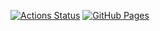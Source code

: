 [![Actions Status](https://github.com/naoya675/atcoder-library/workflows/verify/badge.svg)](https://github.com/naoya675/atcoder-library/actions)
[![GitHub Pages](https://img.shields.io/static/v1?label=GitHub+Pages&message=+&color=brightgreen&logo=github)](https://naoya675.github.io/atcoder-library/)
